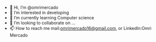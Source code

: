 - 👋 Hi, I’m @omrimercado
- 👀 I’m interested in developing 
- 🌱 I’m currently learning Computer science 
- 💞️ I’m looking to collaborate on ...
- 📫 How to reach me mail:omrimercado16@gmail.com, or LinkedIn:Omri Mercado 

<!---
omrimercado/omrimercado is a ✨ special ✨ repository because its `README.md` (this file) appears on your GitHub profile.
You can click the Preview link to take a look at your changes.
--->
